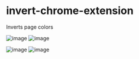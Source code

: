 # invert-chrome-extension

Inverts page colors

![image](https://user-images.githubusercontent.com/50881887/190842617-f41017eb-ba84-4fc5-b237-049468e0bb6d.png)
![image](https://user-images.githubusercontent.com/50881887/190842529-3881806a-3865-4037-88a8-44f2016f55a1.png)


![image](https://user-images.githubusercontent.com/50881887/190843198-c9cfa98b-9113-454f-a7c1-317fa5c92a15.png)
![image](https://user-images.githubusercontent.com/50881887/190843196-2ab4f209-cd23-4a6b-b143-1cc4722c80a4.png)


